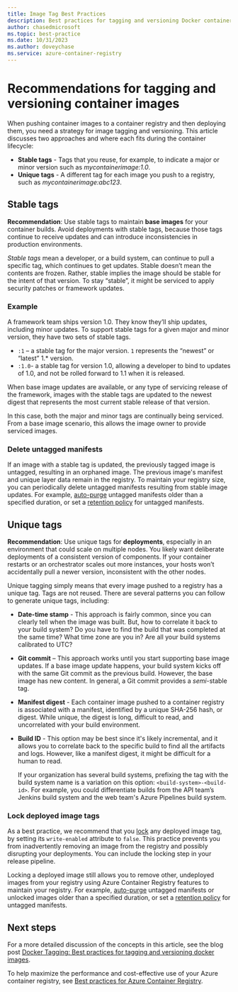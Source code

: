 ```yaml
---
title: Image Tag Best Practices
description: Best practices for tagging and versioning Docker container images when pushing images to and pulling images from an Azure container registry
author: chasedmicrosoft
ms.topic: best-practice
ms.date: 10/31/2023
ms.author: doveychase
ms.service: azure-container-registry
---
```


# Recommendations for tagging and versioning container images

When pushing container images to a container registry and then deploying them, you need a strategy for image tagging and versioning. This article discusses two approaches and where each fits during the container lifecycle:

* **Stable tags** - Tags that you reuse, for example, to indicate a major or minor version such as *mycontainerimage:1.0*.
* **Unique tags** - A different tag for each image you push to a registry, such as *mycontainerimage:abc123*.

## Stable tags

**Recommendation**: Use stable tags to maintain **base images** for your container builds. Avoid deployments with stable tags, because those tags continue to receive updates and can introduce inconsistencies in production environments.

*Stable tags* mean a developer, or a build system, can continue to pull a specific tag, which continues to get updates. Stable doesn’t mean the contents are frozen. Rather, stable implies the image should be stable for the intent of that version. To stay “stable”, it might be serviced to apply security patches or framework updates.

### Example

A framework team ships version 1.0. They know they’ll ship updates, including minor updates. To support stable tags for a given major and minor version, they have two sets of stable tags.

* `:1` – a stable tag for the major version. `1` represents the “newest” or “latest” 1.* version.
* `:1.0`- a stable tag for version 1.0, allowing a developer to bind to updates of 1.0, and not be rolled forward to 1.1 when it is released.

When base image updates are available, or any type of servicing release of the framework, images with the stable tags are updated to the newest digest that represents the most current stable release of that version.

In this case, both the major and minor tags are continually being serviced. From a base image scenario, this allows the image owner to provide serviced images.

### Delete untagged manifests

If an image with a stable tag is updated, the previously tagged image is untagged, resulting in an orphaned image. The previous image's manifest and unique layer data remain in the registry. To maintain your registry size, you can periodically delete untagged manifests resulting from stable image updates. For example, [auto-purge](container-registry-auto-purge.md) untagged manifests older than a specified duration, or set a [retention policy](container-registry-retention-policy.md) for untagged manifests.

## Unique tags

**Recommendation**: Use unique tags for **deployments**, especially in an environment that could scale on multiple nodes. You likely want deliberate deployments of a consistent version of components. If your container restarts or an orchestrator scales out more instances, your hosts won’t accidentally pull a newer version, inconsistent with the other nodes.

Unique tagging simply means that every image pushed to a registry has a unique tag. Tags are not reused. There are several patterns you can follow to generate unique tags, including:

* **Date-time stamp** - This approach is fairly common, since you can clearly tell when the image was built. But, how to correlate it back to your build system? Do you have to find the build that was completed at the same time? What time zone are you in? Are all your build systems calibrated to UTC?
* **Git commit**  – This approach works until you start supporting base image updates. If a base image update happens, your build system  kicks off with the same Git commit as the previous build. However, the base image has new content. In general, a Git commit provides a *semi*-stable tag.
* **Manifest digest** - Each container image pushed to a container registry is associated with a manifest, identified by a unique SHA-256 hash, or digest. While unique, the digest is long, difficult to read, and uncorrelated with your build environment.
* **Build ID** - This option may be best since it's likely incremental, and it allows you to correlate back to the specific build to find all the artifacts and logs. However, like a manifest digest, it might be difficult for a human to read.

  If your organization has several build systems, prefixing the tag with the build system name is a variation on this option: `<build-system>-<build-id>`. For example, you could differentiate builds from the API team’s Jenkins build system and the web team's Azure Pipelines build system.

### Lock deployed image tags

As a best practice, we recommend that you [lock](container-registry-image-lock.md) any deployed image tag, by setting its `write-enabled` attribute to `false`. This practice prevents you from inadvertently removing an image from the registry and possibly disrupting your deployments. You can include the locking step in your release pipeline.

Locking a deployed image still allows you to remove other, undeployed images from your registry using Azure Container Registry features to maintain your registry. For example, [auto-purge](container-registry-auto-purge.md) untagged manifests or unlocked images older than a specified duration, or set a [retention policy](container-registry-retention-policy.md) for untagged manifests.

## Next steps

For a more detailed discussion of the concepts in this article, see the blog post [Docker Tagging: Best practices for tagging and versioning docker images](https://stevelasker.blog/2018/03/01/docker-tagging-best-practices-for-tagging-and-versioning-docker-images/).

To help maximize the performance and cost-effective use of your Azure container registry, see [Best practices for Azure Container Registry](container-registry-best-practices.md).

<!-- IMAGES -->


<!-- LINKS - Internal -->


